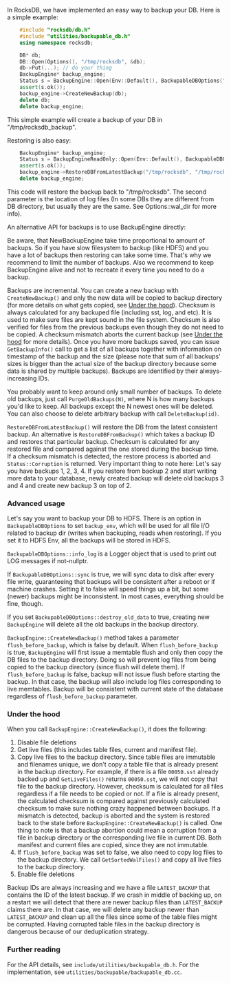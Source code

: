 In RocksDB, we have implemented an easy way to backup your DB. Here is a simple example:
 
```cpp
    #include "rocksdb/db.h"
    #include "utilities/backupable_db.h"
    using namespace rocksdb;

    DB* db;
    DB::Open(Options(), "/tmp/rocksdb", &db);
    db->Put(...); // do your thing 
    BackupEngine* backup_engine;
    Status s = BackupEngine::Open(Env::Default(), BackupableDBOptions("/tmp/rocksdb_backup"), &backup_engine);
    assert(s.ok());
    backup_engine->CreateNewBackup(db);
    delete db;
    delete backup_engine;
```

This simple example will create a backup of your DB in "/tmp/rocksdb_backup".

Restoring is also easy:

```cpp
    BackupEngine* backup_engine;
    Status s = BackupEngineReadOnly::Open(Env::Default(), BackupableDBOptions("/tmp/rocksdb_backup"), &backup_engine);
    assert(s.ok());
    backup_engine->RestoreDBFromLatestBackup("/tmp/rocksdb", "/tmp/rocksdb");
    delete backup_engine;
```

This code will restore the backup back to "/tmp/rocksdb". The second parameter is the location of log files (In some DBs they are different from DB directory, but usually they are the same. See Options::wal_dir for more info).

An alternative API for backups is to use BackupEngine directly:

Be aware, that NewBackupEngine take time proportional to amount of backups. So if you have slow filesystem to backup (like HDFS) and you have a lot of backups then restoring can take some time. That's why we recommend to limit the number of backups. Also we recommend to keep BackupEngine alive and not to recreate it every time you need to do a backup.

Backups are incremental. You can create a new backup with `CreateNewBackup()` and only the new data will be copied to backup directory (for more details on what gets copied, see [Under the hood](https://github.com/facebook/rocksdb/wiki/How-to-backup-RocksDB%3F#under-the-hood)). Checksum is always calculated for any backuped file (including sst, log, and etc). It is used to make sure files are kept sound in the file system. Checksum is also verified for files from the previous backups even though they do not need to be copied. A checksum mismatch aborts the current backup (see [Under the hood](https://github.com/facebook/rocksdb/wiki/How-to-backup-RocksDB%3F#under-the-hood) for more details). Once you have more backups saved, you can issue `GetBackupInfo()` call to get a list of all backups together with information on timestamp of the backup and the size (please note that sum of all backups' sizes is bigger than the actual size of the backup directory because some data is shared by multiple backups). Backups are identified by their always-increasing IDs.

You probably want to keep around only small number of backups. To delete old backups, just call `PurgeOldBackups(N)`, where N is how many backups you'd like to keep. All backups except the N newest ones will be deleted. You can also choose to delete arbitrary backup with call `DeleteBackup(id)`.

`RestoreDBFromLatestBackup()` will restore the DB from the latest consistent backup. An alternative is `RestoreDBFromBackup()` which takes a backup ID and restores that particular backup. Checksum is calculated for any restored file and compared against the one stored during the backup time. If a checksum mismatch is detected, the restore process is aborted and `Status::Corruption` is returned. Very important thing to note here: Let's say you have backups 1, 2, 3, 4. If you restore from backup 2 and start writing more data to your database, newly created backup will delete old backups 3 and 4 and create new backup 3 on top of 2. 

### Advanced usage
Let's say you want to backup your DB to HDFS. There is an option in `BackupableDBOptions` to set `backup_env`, which will be used for all file I/O related to backup dir (writes when backuping, reads when restoring). If you set it to HDFS Env, all the backups will be stored in HDFS.

`BackupableDBOptions::info_log` is a Logger object that is used to print out LOG messages if not-nullptr.

If `BackupableDBOptions::sync` is true, we will sync data to disk after every file write, guaranteeing that backups will be consistent after a reboot or if machine crashes. Setting it to false will speed things up a bit, but some (newer) backups might be inconsistent. In most cases, everything should be fine, though.

If you set `BackupableDBOptions::destroy_old_data` to true, creating new `BackupEngine` will delete all the old backups in the backup directory.

`BackupEngine::CreateNewBackup()` method takes a parameter `flush_before_backup`, which is false by default. When `flush_before_backup` is true, `BackupEngine` will first issue a memtable flush and only then copy the DB files to the backup directory. Doing so will prevent log files from being copied to the backup directory (since flush will delete them). If `flush_before_backup` is false, backup will not issue flush before starting the backup. In that case, the backup will also include log files corresponding to live memtables. Backup will be consistent with current state of the database regardless of `flush_before_backup` parameter.

### Under the hood
When you call `BackupEngine::CreateNewBackup()`, it does the following:

1. Disable file deletions
2. Get live files (this includes table files, current and manifest file).
3. Copy live files to the backup directory. Since table files are immutable and filenames unique, we don't copy a table file that is already present in the backup directory. For example, if there is a file `00050.sst` already backed up and `GetLiveFiles()` returns `00050.sst`, we will not copy that file to the backup directory. However, checksum is calculated for all files regardless if a file needs to be copied or not. If a file is already present, the calculated checksum is compared against previously calculated checksum to make sure nothing crazy happened between backups. If a mismatch is detected, backup is aborted and the system is restored back to the state before `BackupEngine::CreateNewBackup()` is called. One thing to note is that a backup abortion could mean a corruption from a file in backup directory or the corresponding live file in current DB. Both manifest and current files are copied, since they are not immutable.
4. If `flush_before_backup` was set to false, we also need to copy log files to the backup directory. We call `GetSortedWalFiles()` and copy all live files to the backup directory.
5. Enable file deletions

Backup IDs are always increasing and we have a file `LATEST_BACKUP` that contains the ID of the latest backup. If we crash in middle of backing up, on a restart we will detect that there are newer backup files than `LATEST_BACKUP` claims there are. In that case, we will delete any backup newer than `LATEST_BACKUP` and clean up all the files since some of the table files might be corrupted. Having corrupted table files in the backup directory is dangerous because of our deduplication strategy.

### Further reading
For the API details, see `include/utilities/backupable_db.h`. For the implementation, see `utilities/backupable/backupable_db.cc`.